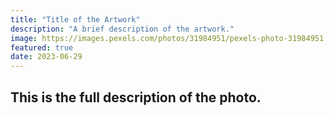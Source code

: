 ```yaml
---
title: "Title of the Artwork"
description: "A brief description of the artwork."
image: https://images.pexels.com/photos/31984951/pexels-photo-31984951.jpeg?auto=compress&cs=tinysrgb&w=1260&h=750&dpr=2
featured: true
date: 2023-06-29
---
```


## This is the full description of the photo.
